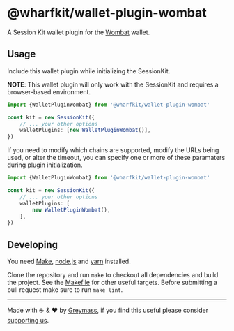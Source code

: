# @wharfkit/wallet-plugin-wombat

A Session Kit wallet plugin for the [Wombat](https://www.wombat.app/) wallet.

## Usage

Include this wallet plugin while initializing the SessionKit.

**NOTE**: This wallet plugin will only work with the SessionKit and requires a browser-based environment.

```ts
import {WalletPluginWombat} from '@wharfkit/wallet-plugin-wombat'

const kit = new SessionKit({
    // ... your other options
    walletPlugins: [new WalletPluginWombat()],
})
```

If you need to modify which chains are supported, modify the URLs being used, or alter the timeout, you can specify one or more of these paramaters during plugin initialization.

```ts
import {WalletPluginWombat} from '@wharfkit/wallet-plugin-wombat'

const kit = new SessionKit({
    // ... your other options
    walletPlugins: [
        new WalletPluginWombat(),
    ],
})
```

## Developing

You need [Make](https://www.gnu.org/software/make/), [node.js](https://nodejs.org/en/) and [yarn](https://classic.yarnpkg.com/en/docs/install) installed.

Clone the repository and run `make` to checkout all dependencies and build the project. See the [Makefile](./Makefile) for other useful targets. Before submitting a pull request make sure to run `make lint`.

---

Made with ☕️ & ❤️ by [Greymass](https://greymass.com), if you find this useful please consider [supporting us](https://greymass.com/support-us).
